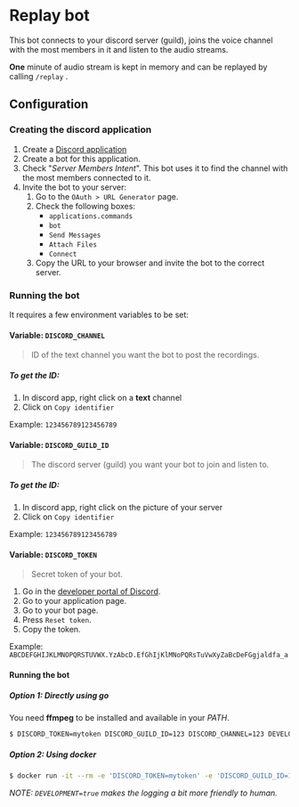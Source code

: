 # Replay bot

This bot connects to your discord server (guild), joins the voice channel with the most members in it and listen to the audio streams.

**One** minute of audio stream is kept in memory and can be replayed by calling `/replay` .

## Configuration

### Creating the discord application

1. Create a [Discord application](https://discord.com/developers/applications)
2. Create a bot for this application.
3. Check "_Server Members Intent_". This bot uses it to find the channel with the most members connected to it. 
4. Invite the bot to your server:
   1. Go to the `OAuth > URL Generator` page.
   2. Check the following boxes:
      * `applications.commands`
      * `bot`
      * `Send Messages`
      * `Attach Files`
      * `Connect`
   3. Copy the URL to your browser and invite the bot to the correct server.


### Running the bot

It requires a few environment variables to be set:
#### Variable: `DISCORD_CHANNEL`
> ID of the text channel you want the bot to post the recordings. 

##### To get the ID: 
1. In discord app, right click on a **text** channel
2. Click on `Copy identifier`

Example: `123456789123456789`

#### Variable: `DISCORD_GUILD_ID`
> The discord server (guild) you want your bot to join and listen to.

##### To get the ID:
1. In discord app, right click on the picture of your server
2. Click on `Copy identifier`

Example: `123456789123456789`

#### Variable: `DISCORD_TOKEN`
> Secret token of your bot.

1. Go in the [developer portal of Discord](https://discord.com/developers/applications/).
2. Go to your application page.
3. Go to your bot page.
4. Press `Reset token`.
4. Copy the token.


Example: `ABCDEFGHIJKLMNOPQRSTUVWX.YzAbcD.EfGhIjKlMNoPQRsTuVwXyZaBcDeFGgjaldfa_a`
#### Running the bot


##### Option 1: Directly using go

You need **ffmpeg** to be installed and available in your _PATH_.
```sh
$ DISCORD_TOKEN=mytoken DISCORD_GUILD_ID=123 DISCORD_CHANNEL=123 DEVELOPMENT=true run ./main.go
```

##### Option 2: Using docker
```sh
$ docker run -it --rm -e 'DISCORD_TOKEN=mytoken' -e 'DISCORD_GUILD_ID=123' -e 'DISCORD_CHANNEL=123' -e 'DEVELOPMENT=true' ghcr.io/bonnetn/replay-discord-bot:main
```

_NOTE: `DEVELOPMENT=true` makes the logging a bit more friendly to human._
